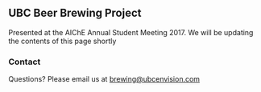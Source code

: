 ## UBC Beer Brewing Project

Presented at the AIChE Annual Student Meeting 2017. We will be updating the contents of this page shortly

### Contact

Questions? Please email us at [brewing@ubcenvision.com](mailto:brewing@ubcenvision.com)

